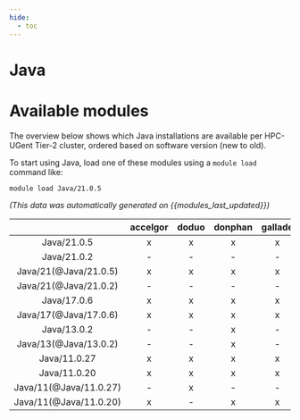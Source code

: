 ```yaml
---
hide:
  - toc
---
```


Java
====

# Available modules


The overview below shows which Java installations are available per HPC-UGent Tier-2 cluster, ordered based on software version (new to old).

To start using Java, load one of these modules using a `module load` command like:

```shell
module load Java/21.0.5
```

*(This data was automatically generated on {{modules_last_updated}})*  

| |accelgor|doduo|donphan|gallade|joltik|litleo|shinx|
| :---: | :---: | :---: | :---: | :---: | :---: | :---: | :---: |
|Java/21.0.5|x|x|x|x|x|-|-|
|Java/21.0.2|-|-|-|-|-|x|x|
|Java/21(@Java/21.0.5)|x|x|x|x|x|-|-|
|Java/21(@Java/21.0.2)|-|-|-|-|-|x|x|
|Java/17.0.6|x|x|x|x|x|x|x|
|Java/17(@Java/17.0.6)|x|x|x|x|x|x|x|
|Java/13.0.2|-|-|x|-|x|-|-|
|Java/13(@Java/13.0.2)|-|-|x|-|x|-|-|
|Java/11.0.27|x|x|x|x|x|x|x|
|Java/11.0.20|x|x|x|x|x|x|x|
|Java/11(@Java/11.0.27)|-|x|-|-|-|-|-|
|Java/11(@Java/11.0.20)|x|-|x|x|x|x|x|
